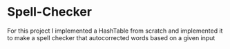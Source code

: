 # Spell-Checker

For this project I implemented a HashTable from scratch and implemented it to make a spell checker that autocorrected words based on a given input
